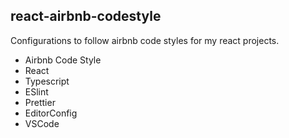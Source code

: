 ## react-airbnb-codestyle
Configurations to follow airbnb code styles for my react projects.

- Airbnb Code Style
- React
- Typescript
- ESlint
- Prettier
- EditorConfig
- VSCode
